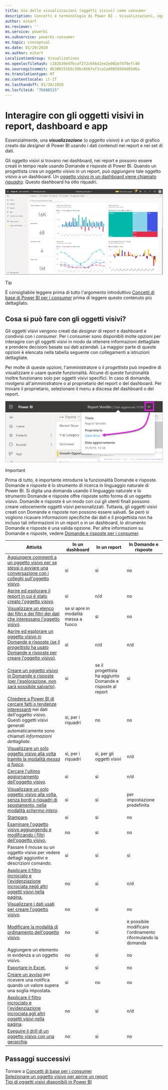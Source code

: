 ```yaml
---
title: Uso delle visualizzazioni (oggetti visivi) come consumer
description: Concetti e terminologia di Power BI - Visualizzazioni, oggetti visivi. Che cos'è una visualizzazione o un oggetto visivo di Power BI.
author: mihart
ms.reviewer: ''
ms.service: powerbi
ms.subservice: powerbi-consumer
ms.topic: conceptual
ms.date: 01/29/2020
ms.author: mihart
LocalizationGroup: Visualizations
ms.openlocfilehash: c182639e97bcaf272c656d2ee2e002e7470efc40
ms.sourcegitcommit: 8b300151b5c59bc66bfef1ca2ad08593d4d05d6a
ms.translationtype: HT
ms.contentlocale: it-IT
ms.lasthandoff: 01/30/2020
ms.locfileid: "76888525"
---
```

# <a name="interact-with-visuals-in-reports-dashboards-and-apps"></a>Interagire con gli oggetti visivi in report, dashboard e app

Essenzialmente, una ***visualizzazione*** (o *oggetto visivo*) è un tipo di grafico creato dai *designer* di Power BI usando i dati contenuti nei report e nei set di dati. 

Gli oggetto visivi si trovano nei dashboard, nei report e possono essere creati in tempo reale usando Domande e risposte di Power BI. Quando un progettista crea un oggetto visivo in un report, può *aggiungere* tale oggetto visivo a un dashboard. Un [oggetto visivo in un dashboard viene chiamato *riquadro*](end-user-tiles.md). Questo dashboard ha otto riquadri. 

![Dashboard con riquadri](media/end-user-visualizations/power-bi-dashboard.png)

> [!TIP]
> È consigliabile leggere prima di tutto l'argomento introduttivo [Concetti di base di Power BI per i *consumer*](end-user-basic-concepts.md) prima di leggere questo contenuto più dettagliato.

## <a name="what-can-i-do-with-visuals"></a>Cosa si può fare con gli oggetti visivi?

Gli oggetti visivi vengono creati dai *designer* di report e dashboard e condivisi con i *consumer*. Per i consumer sono disponibili molte opzioni per interagire con gli oggetti visivi in modo da ottenere informazioni dettagliate e prendere decisioni basate sui dati aziendali. La maggior parte di queste opzioni è elencata nella tabella seguente con collegamenti a istruzioni dettagliate.

Per molte di queste opzioni, l'amministratore o il *progettista* può impedire di visualizzare o usare queste funzionalità. Alcune di queste funzionalità inoltre funzionano solo per oggetti visivi specifici.  In caso di domande, rivolgersi all'amministratore o al proprietario del report o del dashboard. Per trovare il proprietario, selezionare il menu a discesa del dashboard o del report. 

![Menu a discesa del titolo che mostra il proprietario](media/end-user-visualizations/power-bi-owner.png)


> [!IMPORTANT]
> Prima di tutto, è importante introdurre la funzionalità Domande e risposte. Domande e risposte è lo strumento di ricerca in linguaggio naturale di Power BI. Si digita una domanda usando il linguaggio naturale e lo strumento Domande e risposte offre risposte sotto forma di un oggetto visivo. Domande e risposte è un modo con cui gli utenti finali possono creare velocemente oggetti visivi personalizzati. Tuttavia, gli oggetti visivi creati con Domande e risposte non possono essere salvati. Se però si vogliono ricavare informazioni specifiche dai dati e il progettista non ha incluso tali informazioni in un report o in un dashboard, lo strumento Domande e risposte è una valida opzione. Per altre informazioni su Domande e risposte, vedere [Domande e risposte per i consumer](end-user-q-and-a.md).



|Attività  |In un dashboard  |In un report  | In Domande e risposte
|---------|---------|---------|--------|
|[Aggiungere commenti a un oggetto visivo per se stessi o avviare una conversazione con i colleghi sull'oggetto visivo](end-user-comment.md).     |  sì       |   sì      |  no  |
|[Aprire ed esplorare il report in cui è stato creato l'oggetto visivo](end-user-tiles.md).     |    sì     |   n/d      |  no |
|[Visualizzare un elenco dei filtri e dei filtri dei dati che interessano l'oggetto visivo](end-user-report-filter.md).     |    se si apre in modalità messa a fuoco     |   sì      |  no |
|[Aprire ed esplorare un oggetto visivo in Domande e risposte (se il *progettista* ha usato Domande e risposte per creare l'oggetto visivo)](end-user-q-and-a.md).     |   sì      |   n/d      |  n/d  |
|[Creare un oggetto visivo in Domande e risposte (per l'esplorazione, non sarà possibile salvarlo)](end-user-q-and-a.md).     |   sì      |   se il progettista ha aggiunto Domande e risposte al report      |  sì  |
|[Chiedere a Power BI di cercare fatti o tendenze interessanti](end-user-insights.md) nei dati dell'oggetto visivo.  Questi oggetti visivi generati automaticamente sono chiamati *informazioni dettagliate*.     |    sì, per i riquadri    |  no       | no   |
|[Visualizzare un solo oggetto visivo alla volta tramite la modalità *messa a fuoco*](end-user-focus.md).     | sì, per i riquadri        |   sì, per gli oggetti visivi      | n/d  |
|[Cercare l'ultimo aggiornamento dell'oggetto visivo](end-user-fresh.md).     |  sì       |    sì     | n/d  |
|[Visualizzare un solo oggetto visivo alla volta, senza bordi o riquadri di spostamento, nella modalità *schermo intero*](end-user-focus.md).     |   sì      |  sì       | per impostazione predefinita  |
|[Stampare](end-user-print.md).     |  sì       |   sì      | no  |
|[Esaminare l'oggetto visivo aggiungendo e modificando i filtri dell'oggetto visivo.](end-user-report-filter.md)     |    no     |   sì      | no  |
|Passare il mouse su un oggetto visivo per vedere dettagli aggiuntivi e descrizioni comando.     |    sì     |   sì      | sì  |
|[Applicare il filtro incrociato e l'evidenziazione incrociata negli altri oggetti visivi nella pagina.](end-user-interactions.md)    |   no      |   sì      | n/d  |
|[Visualizzare i dati usati per creare l'oggetto visivo](end-user-show-data.md).     |  no       |   sì      | no  |
| [Modificare la modalità di ordinamento dell'oggetto visivo](end-user-change-sort.md). | no  | sì  | è possibile modificare l'ordinamento riformulando la domanda  |
| Aggiungere un elemento in evidenza a un oggetto visivo. | no  | sì  |  no |
| [Esportare in Excel.](end-user-export.md) | sì | sì | no|
| [Creare un avviso](end-user-alerts.md) per ricevere una notifica quando un valore supera una soglia impostata.  | sì  | no  | no |
| [Applicare il filtro incrociato e l'evidenziazione incrociata agli altri oggetti visivi nella pagina](end-user-report-filter.md).  | no      | sì  | n/d |
| [Eseguire il drill di un oggetto visivo con una gerarchia](end-user-drill.md).  | no  | sì   | no |

## <a name="next-steps"></a>Passaggi successivi
Tornare a [Concetti di base per i consumer](end-user-basic-concepts.md)    
[Selezionare un oggetto visivo per aprire un report](end-user-report-open.md)    
[Tipi di oggetti visivi disponibili in Power BI](end-user-visual-type.md)
